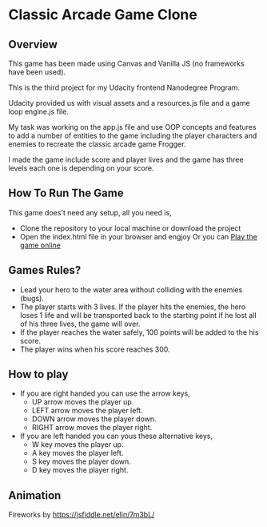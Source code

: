 # Classic Arcade Game Clone #
## Overview ##
<p>This game has been made using Canvas and Vanilla JS (no frameworks have been used).</p>
<p>This is the third project for my Udacity frontend Nanodegree Program.</p>
<p>Udacity provided us with visual assets and a resources.js file and a game loop engine.js file.</p>
<p>My task was working on the app.js file and use OOP concepts and features to add a number of entities to the game including the player characters and enemies to recreate the classic arcade game Frogger.</p>
<p>I made the game include score and player lives and the game has three levels each one is depending on your score.</p>

## How To Run The Game ##
This game does't need any setup, all you need is,
* Clone the repository to your local machine or download the project
* Open the index.html file in your browser and engjoy
Or you can <a href="https://somaya224.github.io/classic-arcade-game/">Play the game online</a>

## Games Rules? ##
* Lead your hero to the water area without colliding with the enemies (bugs).
* The player starts with 3 lives. If the player hits the enemies, the hero  loses 1 life and will be transported back to the starting point if he lost all of his three lives, the game will over.
* If the player reaches the water safely, 100 points will be added to the his score.
* The player wins when his score reaches 300.

## How to play ##
* If you are right handed you can use the arrow keys,
    * UP arrow moves the player up.
    * LEFT arrow moves the player left.
    * DOWN arrow moves the player down.
    * RIGHT arrow moves the player right.
* If you are left handed you can yous these alternative keys,
    * W key moves the player up.
    * A key moves the player left.
    * S key moves the player down.
    * D key moves the player right.
## Animation ##
Fireworks by https://jsfiddle.net/elin/7m3bL/